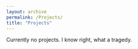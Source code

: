 ```yaml
---
layout: archive
permalink: /Projects/
title: "Projects"
---
```


Currently no projects. I know right, what a tragedy.
